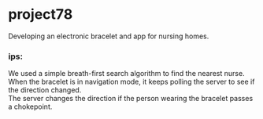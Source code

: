 # project78
Developing an electronic bracelet and app for nursing homes.


### ips:
We used a simple breath-first search algorithm to find the nearest nurse.<br>
When the bracelet is in navigation mode, it keeps polling the server to see if the direction changed.<br>
The server changes the direction if the person wearing the bracelet passes a chokepoint.

